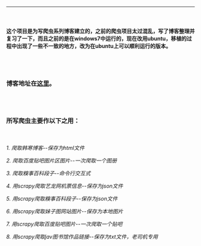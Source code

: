 ---
　　<h4>这个项目是为写爬虫系列博客建立的，之前的爬虫项目太过混乱，写了博客整理并复习了一下，而且之前的是在windows7中运行的，现在改用ubuntu，移植的过程中出现了一些不一致的地方，改为在ubuntu上可以顺利运行的版本。</h4>        
　　<h3>博客地址在[这里](http://blog.csdn.net/lucifer_sam/article/category/6281742)。</h3>          
　　<h3>所写爬虫主要作以下之用：</h3>
　  
     
 *1. 爬取韩寒博客--保存为html文件*
     
 *2. 爬取百度贴吧图片区图片--一次爬取一个图册*
     
 *3. 爬取糗事百科段子--命令行交互式*
     
 *4. 用scrapy爬取艺龙网机票信息--保存为json文件*
     
 *5. 用scrapy爬取糗事百科段子--保存为json文件*
     
 *6. 用scrapy爬取妹子图网站图片--保存为本地图片*
     
 *7. 用scrapy爬取百度贴吧图片--一次爬取一个贴吧*
     
 *8. 用scrapy爬取jav图书馆作品链接--保存为txt文件，老司机专用*

